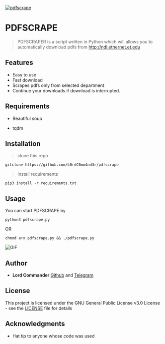 <a href="https://github.com/L0rdC0mm4nd3r/pdfscrape"><img src="https://github.com/L0rdC0mm4nd3r/pdfscrape/blob/master/banner.png" title="pdfscrape" alt="pdfscrape"></a>

# PDFSCRAPE

> PDFSCRAPER is a script written in Python which will allows you to automatically download 
> pdfs from http://ndl.ethernet.et.edu

## Features

- Easy to use
- Fast download
- Scrapes pdfs only from selected department
- Continue your downloads if download is interrupted.

## Requirements

- Beautiful soup

- tqdm

## Installation 

> clone this repo

```
gitclone https://github.com/L0rdC0mm4nd3r/pdfscrape
```
 
> Install requirements

```
pip3 install -r requirements.txt
```

## Usage

You can start PDFSCRAPE by
```
python3 pdfscrape.py
```

OR

```
chmod a+x pdfscrape.py && ./pdfscrape.py
```
![GIF](https://github.com/L0rdC0mm4nd3r/pdfscrape/blob/master/gif.gif)

## Author

* **Lord Commander** [Github](https://github.com/L0rdC0mm4nd3r/) and [Telegram](https://t.me/L0rdComm4nd3r)


## License

This project is licensed under the GNU General Public License v3.0 License - see the [LICENSE](LICENSE) file for details

## Acknowledgments

* Hat tip to anyone whose code was used

